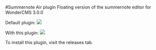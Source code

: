 #Summernote Air plugin
Floating version of the summernote editor for WonderCMS 3.0.0

Default plugin:
![](https://i.imgur.com/LBi9nrj.png)

With this plugin:
![](https://i.imgur.com/rOeEU5a.png)

To install this plugin, visit the releases tab.

